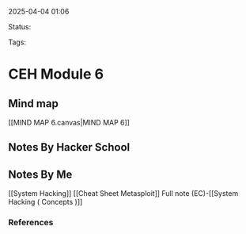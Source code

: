 2025-04-04 01:06

Status:

Tags:

# CEH Module 6
## Mind map 
[[MIND MAP 6.canvas|MIND MAP 6]]


## Notes By Hacker School


## Notes By Me
[[System Hacking]]
[[Cheat Sheet Metasploit]]
Full note (EC)-[[System  Hacking ( Concepts )]]




### References
